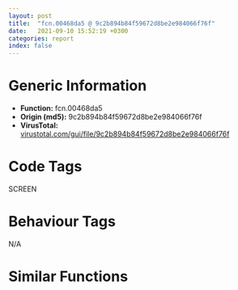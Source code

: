 ```yaml
---
layout: post
title:  "fcn.00468da5 @ 9c2b894b84f59672d8be2e984066f76f"
date:   2021-09-10 15:52:19 +0300
categories: report
index: false
---
```


# Generic Information
- **Function:** fcn.00468da5
- **Origin (md5):** 9c2b894b84f59672d8be2e984066f76f
- **VirusTotal:** [virustotal.com/gui/file/9c2b894b84f59672d8be2e984066f76f][virustotal_ref]

# Code Tags
<span class="tag" id="SCREEN">SCREEN</span>


# Behaviour Tags
<span class="bhv-tag" id="na">N/A</span>

# Similar Functions
<script type="text/javascript" src="https://www.gstatic.com/charts/loader.js"></script>
<script type="text/javascript">

    google.charts.load('current', {'packages':['corechart']});
    google.charts.setOnLoadCallback(drawChart);

    function drawChart() {
    var data = new google.visualization.DataTable();
        data.addColumn('number', 'X');
        data.addColumn('number', 'Y');
        data.addColumn({type: 'string', role: 'tooltip', 'p': {'html': true}});
        data.addColumn({'type': 'string', 'role': 'style'});
        
        data.addRows([
    [302.60382080078125, -3308.227294921875, '<b><a href="/report/fcn.00468da5@9c2b894b84f59672d8be2e984066f76f">fcn.00468da5</a><br>@9c2b894b84f59672d8be2e984066f76f</b><br>push 0x2c<br>mov eax, 0x578a2d<br>call fcn.00553908<br>mov ebx, ecx<br>mov esi, dword[ebp+8]<br>xor edi, edi<br>mov dword[ebp-0x34], esi<br>test byte[esi+0x18], 1<br>je 0x468ea0<br>lea eax, [ebp-0x30]<br>mov dword[ebp-0x34], edi<br>push eax<br>mov dword[ebp-0x30], edi<br>mov dword[ebp-0x2c], edi<br>mov dword[ebp-0x28], edi<br>mov dword[ebp-0x24], edi<br>call dword[sym.imp.USER32.dll_SetRectEmpty]<br>lea eax, [ebp-0x34]<br>mov ecx, esi<br>push eax<br>call fcn.0040e752<br>push 0x10<br>lea eax, [ebp-0x30]<br>mov ecx, esi<br>push eax<br>call fcn.0040eaf1<br>lea eax, [ebp-0x38]<br>mov ecx, esi<br>push eax<br>call fcn.0040e752<br>lea eax, [ebx+0xc0]<br>mov ecx, esi<br>push eax<br>call fcn.0040e752<br>lea eax, [ebx+0xc4]<br>mov ecx, esi<br>push eax<br>call fcn.0040e752<br>lea eax, [ebx+0x94]<br>mov ecx, esi<br>push eax<br>call fcn.0040e752<br>mov esi, dword[ebx]<br>lea eax, [ebp-0x30]<br>push edi<br>push dword[0x5e1278]<br>mov esi, dword[esi+0x204]<br>mov ecx, esi<br>push eax<br>mov eax, dword[ebp-0x34]<br>and eax, 0xefffffff<br>push eax<br>push 0x5b8294<br>call fcn.00553897<br>mov ecx, ebx<br>call esi<br>test eax, eax<br>jne 0x468e8d<br>push 0x10<br>call fcn.0040e3eb<br>pop ecx<br>mov dword[ebp-0x38], eax<br>mov dword[ebp-4], edi<br>test eax, eax<br>je 0x468e78<br>push edi<br>push edi<br>mov ecx, eax<br>call fcn.00430028<br>mov edi, eax<br>or dword[ebp-4], 0xffffffff<br>lea eax, [ebp-0x34]<br>push 0x5c6b28<br>push eax<br>mov dword[ebp-0x34], edi<br>call fcn.0055784a<br>mov eax, dword[0x5e1278]<br>mov eax, dword[eax+0x20]<br>mov dword[ebx+0xc8], eax<br>jmp 0x468f3c<br>lea eax, [ebp-0x20]<br>mov dword[ebp-0x20], edi<br>push eax<br>push dword[ebx+0x20]<br>mov dword[ebp-0x1c], edi<br>mov dword[ebp-0x18], edi<br>mov dword[ebp-0x14], edi<br>call dword[sym.imp.USER32.dll_GetWindowRect]<br>cmp dword[ebx+0x90], edi<br>je 0x468ecd<br>mov eax, dword[ebx+0xa8]<br>add eax, dword[ebp-0x1c]<br>mov dword[ebp-0x14], eax<br>push dword[ebx+0x20]<br>call dword[sym.imp.USER32.dll_IsWindowVisible]<br>mov ecx, ebx<br>mov esi, eax<br>call fcn.0041b8e3<br>mov ecx, dword[ebp-0x34]<br>push eax<br>call fcn.0040e873<br>mov ecx, dword[ebp-0x34]<br>lea eax, [ebp-0x20]<br>push 0x10<br>push eax<br>call fcn.00430a27<br>push esi<br>mov esi, dword[ebp-0x34]<br>mov ecx, esi<br>call fcn.0040e873<br>push dword[ebx+0xd4]<br>call fcn.00415cde<br>test eax, eax<br>je 0x468f1a<br>mov ecx, eax<br>call fcn.0041b4a2<br>push eax<br>jmp 0x468f1b<br>push edi<br>mov ecx, esi<br>call fcn.0040e873<br>push dword[ebx+0xc4]<br>mov ecx, esi<br>call fcn.0040e873<br>push dword[ebx+0x94]<br>mov ecx, esi<br>call fcn.0040e873<br>call fcn.005538b2<br>ret 4<br><eoc> ', 'point { fill-color: #e0440e; }'],
[-302.6038818359375, 3308.227294921875, '<b><a href="/report/fcn.1007d4ab@e5d49e0823e602f2ee948ac39d32c1eb">fcn.1007d4ab</a><br>@e5d49e0823e602f2ee948ac39d32c1eb</b><br>push 0x2c<br>mov eax, 0x10141afa<br>call fcn.10124157<br>mov ebx, ecx<br>mov esi, dword[ebp+8]<br>xor edi, edi<br>mov dword[ebp-0x34], esi<br>test byte[esi+0x18], 1<br>je 0x1007d59d<br>lea eax, [ebp-0x30]<br>mov dword[ebp-0x34], edi<br>push eax<br>mov dword[ebp-0x30], edi<br>mov dword[ebp-0x2c], edi<br>mov dword[ebp-0x28], edi<br>mov dword[ebp-0x24], edi<br>call dword[sym.imp.USER32.dll_SetRectEmpty]<br>lea eax, [ebp-0x34]<br>mov ecx, esi<br>push eax<br>call fcn.10009fc1<br>push 0x10<br>lea eax, [ebp-0x30]<br>mov ecx, esi<br>push eax<br>call fcn.10001b50<br>lea eax, [ebp-0x38]<br>mov ecx, esi<br>push eax<br>call fcn.10009fc1<br>lea eax, [ebx+0xb4]<br>mov ecx, esi<br>push eax<br>call fcn.10009fc1<br>lea eax, [ebx+0xb8]<br>mov ecx, esi<br>push eax<br>call fcn.10009fc1<br>lea eax, [ebx+0x88]<br>mov ecx, esi<br>push eax<br>call fcn.10009fc1<br>mov edx, dword[ebx]<br>lea eax, [ebp-0x30]<br>push edi<br>push dword[0x101a298c]<br>mov ecx, ebx<br>push eax<br>mov eax, dword[ebp-0x34]<br>and eax, 0xefffffff<br>push eax<br>push 0x1014abf4<br>call dword[edx+0x200]<br>test eax, eax<br>jne 0x1007d58a<br>push 0x10<br>call fcn.10005e06<br>pop ecx<br>mov dword[ebp-0x38], eax<br>mov dword[ebp-4], edi<br>test eax, eax<br>je 0x1007d575<br>push edi<br>push edi<br>mov ecx, eax<br>call fcn.10008e99<br>mov edi, eax<br>or dword[ebp-4], 0xffffffff<br>lea eax, [ebp-0x34]<br>push 0x10186d44<br>push eax<br>mov dword[ebp-0x34], edi<br>call fcn.10124ac9<br>mov eax, dword[0x101a298c]<br>mov eax, dword[eax+0x20]<br>mov dword[ebx+0xbc], eax<br>jmp 0x1007d639<br>lea eax, [ebp-0x20]<br>mov dword[ebp-0x20], edi<br>push eax<br>push dword[ebx+0x20]<br>mov dword[ebp-0x1c], edi<br>mov dword[ebp-0x18], edi<br>mov dword[ebp-0x14], edi<br>call dword[sym.imp.USER32.dll_GetWindowRect]<br>cmp dword[ebx+0x84], edi<br>je 0x1007d5ca<br>mov eax, dword[ebx+0x9c]<br>add eax, dword[ebp-0x1c]<br>mov dword[ebp-0x14], eax<br>push dword[ebx+0x20]<br>call dword[sym.imp.USER32.dll_IsWindowVisible]<br>mov ecx, ebx<br>mov esi, eax<br>call fcn.100125d8<br>mov ecx, dword[ebp-0x34]<br>push eax<br>call fcn.1000a0ca<br>mov ecx, dword[ebp-0x34]<br>lea eax, [ebp-0x20]<br>push 0x10<br>push eax<br>call fcn.1000a745<br>push esi<br>mov esi, dword[ebp-0x34]<br>mov ecx, esi<br>call fcn.1000a0ca<br>push dword[ebx+0xc8]<br>call fcn.1000df1a<br>test eax, eax<br>je 0x1007d617<br>mov ecx, eax<br>call fcn.1001253e<br>push eax<br>jmp 0x1007d618<br>push edi<br>mov ecx, esi<br>call fcn.1000a0ca<br>push dword[ebx+0xb8]<br>mov ecx, esi<br>call fcn.1000a0ca<br>push dword[ebx+0x88]<br>mov ecx, esi<br>call fcn.1000a0ca<br>call fcn.10124106<br>ret 4<br><eoc> ', 'null'],

        ]);

    var options = {
        title: 'Similarity Plot',
        legend: 'none',
        colors: ['#dedbd9', '#e6693e', '#ec8f6e', '#f3b49f', '#f6c7b6'],
        tooltip: {isHtml: true, trigger: 'both'},
        explorer: {
        actions: ["dragToZoom", "rightClickToReset"],
        },
        chartArea: {
        width: '80%',
        height: '80%'
        },
        width: '100%',
        height: '100%'
    };

    var chart = new google.visualization.ScatterChart(document.getElementById('chart_div'));

    chart.draw(data, options);
    }
    
</script>


<div id="chart_div" style="width: 100%px; height: 100%;"></div>

# Disassembled Code
{% highlight nasm %}

push 0x2c
mov eax, 0x578a2d
call fcn.00553908
mov ebx, ecx
mov esi, dword[ebp+8]
xor edi, edi
mov dword[ebp-0x34], esi
test byte[esi+0x18], 1
je 0x468ea0
lea eax, [ebp-0x30]
mov dword[ebp-0x34], edi
push eax
mov dword[ebp-0x30], edi
mov dword[ebp-0x2c], edi
mov dword[ebp-0x28], edi
mov dword[ebp-0x24], edi
call dword[sym.imp.USER32.dll_SetRectEmpty]
lea eax, [ebp-0x34]
mov ecx, esi
push eax
call fcn.0040e752
push 0x10
lea eax, [ebp-0x30]
mov ecx, esi
push eax
call fcn.0040eaf1
lea eax, [ebp-0x38]
mov ecx, esi
push eax
call fcn.0040e752
lea eax, [ebx+0xc0]
mov ecx, esi
push eax
call fcn.0040e752
lea eax, [ebx+0xc4]
mov ecx, esi
push eax
call fcn.0040e752
lea eax, [ebx+0x94]
mov ecx, esi
push eax
call fcn.0040e752
mov esi, dword[ebx]
lea eax, [ebp-0x30]
push edi
push dword[0x5e1278]
mov esi, dword[esi+0x204]
mov ecx, esi
push eax
mov eax, dword[ebp-0x34]
and eax, 0xefffffff
push eax
push 0x5b8294
call fcn.00553897
mov ecx, ebx
call esi
test eax, eax
jne 0x468e8d
push 0x10
call fcn.0040e3eb
pop ecx
mov dword[ebp-0x38], eax
mov dword[ebp-4], edi
test eax, eax
je 0x468e78
push edi
push edi
mov ecx, eax
call fcn.00430028
mov edi, eax
or dword[ebp-4], 0xffffffff
lea eax, [ebp-0x34]
push 0x5c6b28
push eax
mov dword[ebp-0x34], edi
call fcn.0055784a
mov eax, dword[0x5e1278]
mov eax, dword[eax+0x20]
mov dword[ebx+0xc8], eax
jmp 0x468f3c
lea eax, [ebp-0x20]
mov dword[ebp-0x20], edi
push eax
push dword[ebx+0x20]
mov dword[ebp-0x1c], edi
mov dword[ebp-0x18], edi
mov dword[ebp-0x14], edi
call dword[sym.imp.USER32.dll_GetWindowRect]
cmp dword[ebx+0x90], edi
je 0x468ecd
mov eax, dword[ebx+0xa8]
add eax, dword[ebp-0x1c]
mov dword[ebp-0x14], eax
push dword[ebx+0x20]
call dword[sym.imp.USER32.dll_IsWindowVisible]
mov ecx, ebx
mov esi, eax
call fcn.0041b8e3
mov ecx, dword[ebp-0x34]
push eax
call fcn.0040e873
mov ecx, dword[ebp-0x34]
lea eax, [ebp-0x20]
push 0x10
push eax
call fcn.00430a27
push esi
mov esi, dword[ebp-0x34]
mov ecx, esi
call fcn.0040e873
push dword[ebx+0xd4]
call fcn.00415cde
test eax, eax
je 0x468f1a
mov ecx, eax
call fcn.0041b4a2
push eax
jmp 0x468f1b
push edi
mov ecx, esi
call fcn.0040e873
push dword[ebx+0xc4]
mov ecx, esi
call fcn.0040e873
push dword[ebx+0x94]
mov ecx, esi
call fcn.0040e873
call fcn.005538b2
ret 4

{% endhighlight %}

[virustotal_ref]: https://www.virustotal.com/gui/file/9c2b894b84f59672d8be2e984066f76f